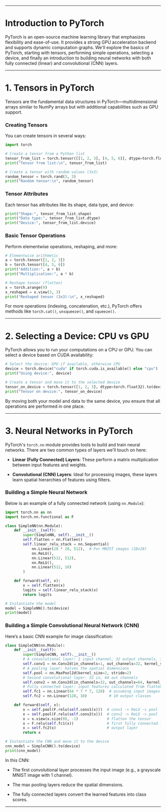 



-----
# Introduction to PyTorch

PyTorch is an open-source machine learning library that emphasizes flexibility and ease-of-use. It provides a strong GPU acceleration backend and supports dynamic computation graphs. We'll explore the basics of PyTorch, starting with tensors, performing simple operations, selecting a device, and finally an introduction to building neural networks with both fully connected (linear) and convolutional (CNN) layers.

----------

# 1. Tensors in PyTorch

Tensors are the fundamental data structures in PyTorch—multidimensional arrays similar to NumPy arrays but with additional capabilities such as GPU support.

### Creating Tensors

You can create tensors in several ways:

```python
import torch

# Create a tensor from a Python list
tensor_from_list = torch.tensor([[1, 2, 3], [4, 5, 6]], dtype=torch.float32)
print("Tensor from list:\n", tensor_from_list)

# Create a tensor with random values (3x3)
random_tensor = torch.rand(3, 3)
print("Random tensor:\n", random_tensor)

```

### Tensor Attributes

Each tensor has attributes like its shape, data type, and device:

```python
print("Shape:", tensor_from_list.shape)
print("Data type:", tensor_from_list.dtype)
print("Device:", tensor_from_list.device)

```

### Basic Tensor Operations

Perform elementwise operations, reshaping, and more:

```python
# Elementwise arithmetic
a = torch.tensor([1, 2, 3])
b = torch.tensor([4, 5, 6])
print("Addition:", a + b)
print("Multiplication:", a * b)

# Reshape tensor (flatten)
x = torch.arange(9)
x_reshaped = x.view(3, 3)
print("Reshaped tensor (3x3):\n", x_reshaped)

```

For more operations (indexing, concatenation, etc.), PyTorch offers methods like `torch.cat()`, `unsqueeze()`, and `squeeze()`.

----------

# 2. Selecting a Device: CPU vs GPU

PyTorch allows you to run your computations on a CPU or GPU. You can select a device based on CUDA availability:

```python
# Select the device: GPU if available, otherwise CPU
device = torch.device("cuda" if torch.cuda.is_available() else "cpu")
print("Using device:", device)

# Create a tensor and move it to the selected device
tensor_on_device = torch.tensor([1, 2, 3], dtype=torch.float32).to(device)
print("Tensor on device:", tensor_on_device)

```

By moving both your model and data to the same device, you ensure that all operations are performed in one place.

----------

# 3. Neural Networks in PyTorch

PyTorch's `torch.nn` module provides tools to build and train neural networks. There are two common types of layers we'll touch on here:

-   **Linear (Fully Connected) Layers**: These perform a matrix multiplication between input features and weights.
    
-   **Convolutional (CNN) Layers**: Ideal for processing images, these layers learn spatial hierarchies of features using filters.
    

### Building a Simple Neural Network

Below is an example of a fully connected network (using `nn.Module`):

```python
import torch.nn as nn
import torch.nn.functional as F

class SimpleNN(nn.Module):
    def __init__(self):
        super(SimpleNN, self).__init__()
        self.flatten = nn.Flatten()
        self.linear_relu_stack = nn.Sequential(
            nn.Linear(28 * 28, 512),  # For MNIST images (28x28)
            nn.ReLU(),
            nn.Linear(512, 512),
            nn.ReLU(),
            nn.Linear(512, 10)
        )

    def forward(self, x):
        x = self.flatten(x)
        logits = self.linear_relu_stack(x)
        return logits

# Instantiate the model
model = SimpleNN().to(device)
print(model)

```

### Building a Simple Convolutional Neural Network (CNN)

Here’s a basic CNN example for image classification:

```python
class SimpleCNN(nn.Module):
    def __init__(self):
        super(SimpleCNN, self).__init__()
        # A convolutional layer: 1 input channel, 32 output channels, 3x3 kernel
        self.conv1 = nn.Conv2d(in_channels=1, out_channels=32, kernel_size=3, padding=1)
        # A pooling layer: halves the spatial dimensions
        self.pool = nn.MaxPool2d(kernel_size=2, stride=2)
        # Second convolutional layer: 32 in, 64 out channels
        self.conv2 = nn.Conv2d(in_channels=32, out_channels=64, kernel_size=3, padding=1)
        # Fully connected layer: input features calculated from flattened feature map
        self.fc1 = nn.Linear(64 * 7 * 7, 128)  # assuming input images of size 28x28
        self.fc2 = nn.Linear(128, 10)          # 10 output classes

    def forward(self, x):
        x = self.pool(F.relu(self.conv1(x)))  # conv1 -> ReLU -> pool
        x = self.pool(F.relu(self.conv2(x)))  # conv2 -> ReLU -> pool
        x = x.view(x.size(0), -1)             # flatten the tensor
        x = F.relu(self.fc1(x))               # first fully connected layer
        x = self.fc2(x)                       # output layer
        return x

# Instantiate the CNN and move it to the device
cnn_model = SimpleCNN().to(device)
print(cnn_model)

```

In this CNN:

-   The first convolutional layer processes the input image (e.g., a grayscale MNIST image with 1 channel).
    
-   The max pooling layers reduce the spatial dimensions.
    
-   The fully connected layers convert the learned features into class scores.
    

----------


